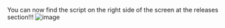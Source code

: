 You can now find the script on the right side of the screen at the releases section!!!
![image](https://github.com/user-attachments/assets/91a8f18f-3ad6-4339-83b2-e8689154ab58)
